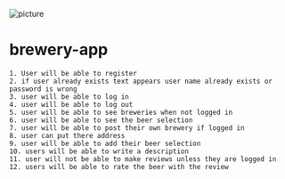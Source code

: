 ![picture](https://camo.githubusercontent.com/6ce15b81c1f06d716d753a61f5db22375fa684da/68747470733a2f2f67612d646173682e73332e616d617a6f6e6177732e636f6d2f70726f64756374696f6e2f6173736574732f6c6f676f2d39663838616536633963333837313639306533333238306663663535376633332e706e67)
# brewery-app

	1. User will be able to register
	2. if user already exists text appears user name already exists or password is wrong
	3. user will be able to log in
	4. user will be able to log out
	5. user will be able to see breweries when not logged in 
	6. user will be able to see the beer selection
	7. user will be able to post their own brewery if logged in
	8. user can put there address
	9. user will be able to add their beer selection
	10. users will be able to write a description
	11. user will not be able to make reviews unless they are logged in
	12. users will be able to rate the beer with the review



